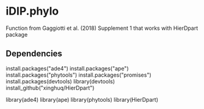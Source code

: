 # iDIP.phylo
Function from Gaggiotti et al. (2018) Supplement 1 that works with HierDpart package

## Dependencies
install.packages("ade4")
install.packages("ape")
install.packages("phytools")
install.packages("promises") 
install.packages(devtools)
library(devtools)
install_github("xinghuq/HierDpart")

library(ade4)
library(ape)
library(phytools)
library(HierDpart)
